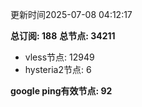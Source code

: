 更新时间2025-07-08 04:12:17

**总订阅: 188**
**总节点: 34211**
- vless节点: 12949
- hysteria2节点: 6

**google ping有效节点: 92**
